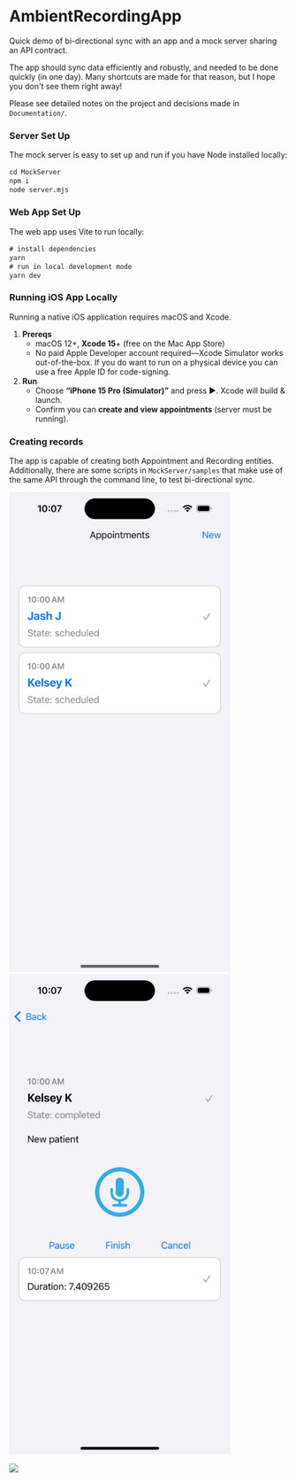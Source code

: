 # AmbientRecordingApp

Quick demo of bi-directional sync with an app and a mock server sharing an API contract.

The app should sync data efficiently and robustly, and needed to be done quickly (in one day). Many shortcuts are made for that reason, but I hope you don't see them right away!

Please see detailed notes on the project and decisions made in `Documentation/`.


### Server Set Up

The mock server is easy to set up and run if you have Node installed locally:

```
cd MockServer
npm i
node server.mjs
```

### Web App Set Up
The web app uses Vite to run locally:

```
# install dependencies
yarn
# run in local development mode
yarn dev
```

### Running iOS App Locally

Running a native iOS application requires macOS and Xcode.

1. **Prereqs**
    - macOS 12+, **Xcode 15**+ (free on the Mac App Store)
    - No paid Apple Developer account required—Xcode Simulator works out-of-the-box. If you do want to run on a physical device you can use a free Apple ID for code-signing.
2. **Run**
    - Choose **“iPhone 15 Pro (Simulator)”** and press ▶️. Xcode will build & launch.
    - Confirm you can **create and view appointments** (server must be running).

### Creating records

The app is capable of creating both Appointment and Recording entities. Additionally, there are some scripts in `MockServer/samples` that make use of the same API through the command line, to test bi-directional sync.

<img src="/Documentation/Screenshots/Simulator Screenshot - iPhone 15 Pro - 2024-03-10 at 10.07.15.png?raw=true" width=400/> <img src="/Documentation/Screenshots/Simulator Screenshot - iPhone 15 Pro - 2024-03-10 at 10.07.32.png?raw=true" width=400/>

<img src="/Documentation/Screenshots/Screenshot 2024-03-10 at 10.39.14 AM.png?raw=true" width=800/>
